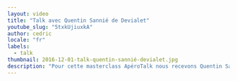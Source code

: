```yaml
---
layout: video
title: "Talk avec Quentin Sannié de Devialet"
youtube_slug: "5txkUjiuxkA"
author: cedric
locale: "fr"
labels:
  - talk
thumbnail: 2016-12-01-talk-quentin-sannié-devialet.jpg
description: "Pour cette masterclass ApéroTalk nous recevons Quentin Sannié,  CEO et co-fondateur de Devialet, la start up la plus primée au monde pour l'excellence de ses innovations dans le son !"
---
```

